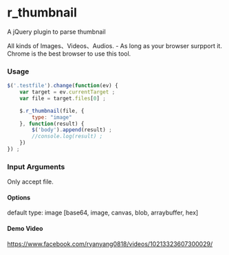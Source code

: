 # r_thumbnail

A jQuery plugin to parse thumbnail

All kinds of Images、Videos、Audios. - As long as your browser surpport it.
Chrome is the best browser to use this tool.

### Usage

```js
$('.testfile').change(function(ev) {
    var target = ev.currentTarget ;
    var file = target.files[0] ;

    $.r_thumbnail(file, {
        type: "image"
    }, function(result) {
        $('body').append(result) ;
        //console.log(result) ;
    })
}) ;
```

### Input Arguments
Only accept file.

#### Options
default type: image [base64, image, canvas, blob, arraybuffer, hex]

#### Demo Video
https://www.facebook.com/ryanyang0818/videos/10213323607300029/

